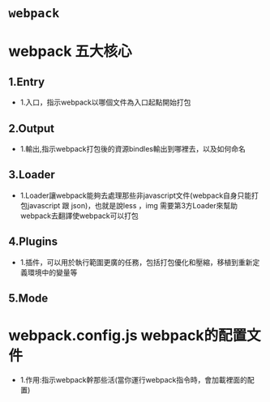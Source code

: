 # `webpack`

# webpack 五大核心

## 1.Entry

  - 1.入口，指示webpack以哪個文件為入口起點開始打包

## 2.Output

- 1.輸出,指示webpack打包後的資源bindles輸出到哪裡去，以及如何命名

## 3.Loader

- 1.Loader讓webpack能夠去處理那些非javascript文件(webpack自身只能打包javascript 跟 json)，也就是說less ，img 需要第3方Loader來幫助webpack去翻譯使webpack可以打包

## 4.Plugins

- 1.插件，可以用於執行範圍更廣的任務，包括打包優化和壓縮，移植到重新定義環境中的變量等

## 5.Mode


# webpack.config.js webpack的配置文件

- 1.作用:指示webpack幹那些活(當你運行webpack指令時，會加載裡面的配置)

